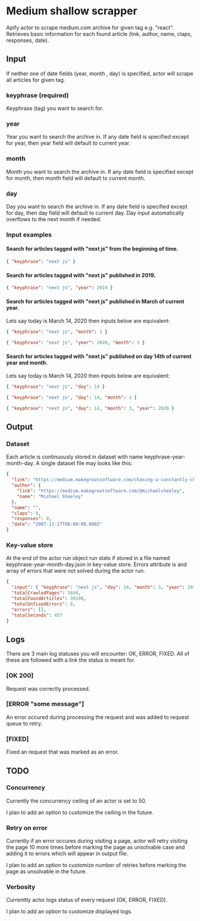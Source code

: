 # Medium shallow scrapper

Apify actor to scrape medium.com archive for given tag e.g. "react". Retrieves basic information for each found article (link, author, name, claps, responses, date).

## Input

If neither one of date fields (year, month , day) is specified, actor will scrape all articles for given tag.

### keyphrase (required)

Keyphrase (tag) you want to search for.

### year

Year you want to search the archive in. If any date field is specified except for year, then year field will default to current year.

### month

Month you want to search the archive in. If any date field is specified except for month, then month field will default to current month.

### day

Day you want to search the archive in. If any date field is specified except for day, then day field will default to current day. Day input automatically overflows to the next month if needed.

### Input examples

#### Search for articles tagged with "next js" from the beginning of time.

```json
{ "keyphrase": "next js" }
```

#### Search for articles tagged with "next js" published in 2019.

```json
{ "keyphrase": "next js", "year": 2019 }
```

#### Search for articles tagged with "next js" published in March of current year.

Lets say today is March 14, 2020 then inputs below are equivalent:

```json
{ "keyphrase": "next js", "month": 3 }
```

```json
{ "keyphrase": "next js", "year": 2020, "month": 3 }
```

#### Search for articles tagged with "next js" published on day 14th of current year and month.

Lets say today is March 14, 2020 then inputs below are equivalent:

```json
{ "keyphrase": "next js", "day": 14 }
```

```json
{ "keyphrase": "next js", "day": 14, "month": 3 }
```

```json
{ "keyphrase": "next js", "day": 14, "month": 3, "year": 2020 }
```

## Output

### Dataset

Each article is continuously stored in dataset with name keyphrase-year-month-day. A single dataset file may looks like this:

```json
{
  "link": "https://medium.makegreatsoftware.com/chasing-a-constantly-changing-api-d7180776fd81",
  "author": {
    "link": "https://medium.makegreatsoftware.com/@michaelsheeley",
    "name": "Michael Sheeley"
  },
  "name": "",
  "claps": 0,
  "responses": 0,
  "date": "2007-11-17T00:00:00.000Z"
}
```

### Key-value store

At the end of the actor run object run stats if stored in a file named keyphrase-year-month-day.json in key-value store.
Errors attribute is and array of errors that were not solved during the actor run.

```json
{
  "input": { "keyphrase": "next js", "day": 14, "month": 3, "year": 2020 },
  "totalCrawledPages": 1844,
  "totalFoundArticles": 39190,
  "totalUnfixedErrors": 0,
  "errors": [],
  "totalSeconds": 457
}
```

## Logs

There are 3 main log statuses you will encounter: OK, ERROR, FIXED. All of these are followed with a link the status is meant for.

### [OK 200]

Request was correctly processed.

### [ERROR "some message"]

An error occured during processing the request and was added to request queue to retry.

### [FIXED]

Fixed an request that was marked as an error.

## TODO

### Concurrency

Currently the concurrency ceiling of an actor is set to 50.

I plan to add an option to customize the ceiling in the future.

### Retry on error

Currently if an error occures during visiting a page, actor will retry visiting the page 10 more times before marking the page as unsolvable case and adding it to errors which will appear in output file.

I plan to add an option to customize number of retries before marking the page as unsolvable in the future.

### Verbosity

Currenttly actor logs status of every request (OK, ERROR, FIXED).

I plan to add an option to customize displayed logs.
